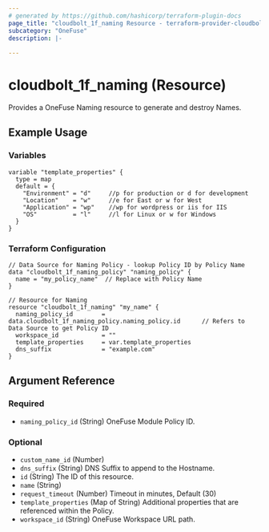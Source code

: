 ```yaml
---
# generated by https://github.com/hashicorp/terraform-plugin-docs
page_title: "cloudbolt_1f_naming Resource - terraform-provider-cloudbolt"
subcategory: "OneFuse"
description: |-
  
---
```


# cloudbolt_1f_naming (Resource)

Provides a OneFuse Naming resource to generate and destroy Names.

## Example Usage

### Variables
```hcl
variable "template_properties" {
  type = map
  default = {
    "Environment" = "d"     //p for production or d for development
    "Location"    = "w"     //e for East or w for West
    "Application" = "wp"    //wp for wordpress or iis for IIS
    "OS"          = "l"     //l for Linux or w for Windows
  }
}
```

### Terraform Configuration
```hcl
// Data Source for Naming Policy - lookup Policy ID by Policy Name
data "cloudbolt_1f_naming_policy" "naming_policy" {
  name = "my_policy_name"  // Replace with Policy Name
}

// Resource for Naming
resource "cloudbolt_1f_naming" "my_name" {
  naming_policy_id        = data.cloudbolt_1f_naming_policy.naming_policy.id      // Refers to Data Source to get Policy ID
  workspace_id            = ""
  template_properties     = var.template_properties
  dns_suffix              = "example.com"
}
```

<!-- schema generated by tfplugindocs -->
## Argument Reference

### Required

- `naming_policy_id` (String) OneFuse Module Policy ID.

### Optional

- `custom_name_id` (Number)
- `dns_suffix` (String) DNS Suffix to append to the Hostname.
- `id` (String) The ID of this resource.
- `name` (String)
- `request_timeout` (Number) Timeout in minutes, Default (30)
- `template_properties` (Map of String) Additional properties that are referenced within the Policy.
- `workspace_id` (String) OneFuse Workspace URL path.


